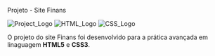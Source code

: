 Projeto - Site Finans

![Project_Logo](https://img.shields.io/badge/Project-Finans-informational)
![HTML_Logo](https://img.shields.io/badge/HTML-5-orange)
![CSS_Logo](https://img.shields.io/badge/CSS-3-blueviolet)

O projeto do site Finans foi desenvolvido para a prática avançada em linaguagem __HTML5__ e __CSS3__.

